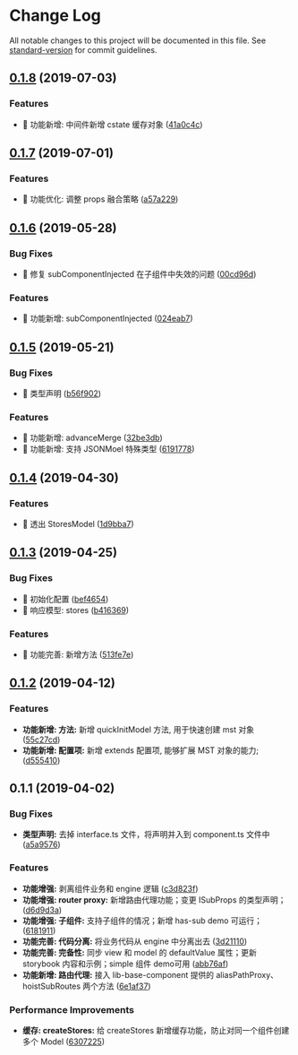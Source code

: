 # Change Log

All notable changes to this project will be documented in this file. See [standard-version](https://github.com/conventional-changelog/standard-version) for commit guidelines.

## [0.1.8](https://github.com/one-gourd/ide-lib-engine/compare/v0.1.7...v0.1.8) (2019-07-03)


### Features

* 🎸 功能新增: 中间件新增 cstate 缓存对象 ([41a0c4c](https://github.com/one-gourd/ide-lib-engine/commit/41a0c4c))



## [0.1.7](https://github.com/one-gourd/ide-lib-engine/compare/v0.1.6...v0.1.7) (2019-07-01)


### Features

* 🎸 功能优化: 调整 props 融合策略 ([a57a229](https://github.com/one-gourd/ide-lib-engine/commit/a57a229))



## [0.1.6](https://github.com/one-gourd/ide-lib-engine/compare/v0.1.5...v0.1.6) (2019-05-28)


### Bug Fixes

* 🐛 修复 subComponentInjected 在子组件中失效的问题 ([00cd96d](https://github.com/one-gourd/ide-lib-engine/commit/00cd96d))


### Features

* 🎸 功能新增: subComponentInjected ([024eab7](https://github.com/one-gourd/ide-lib-engine/commit/024eab7))



## [0.1.5](https://github.com/one-gourd/ide-lib-engine/compare/v0.1.4...v0.1.5) (2019-05-21)


### Bug Fixes

* 🐛 类型声明 ([b56f902](https://github.com/one-gourd/ide-lib-engine/commit/b56f902))


### Features

* 🎸 功能新增: advanceMerge ([32be3db](https://github.com/one-gourd/ide-lib-engine/commit/32be3db))
* 🎸 功能新增: 支持 JSONMoel 特殊类型 ([6191778](https://github.com/one-gourd/ide-lib-engine/commit/6191778))



## [0.1.4](https://github.com/alibaba-paimai-frontend/ide-lib-engine/compare/v0.1.3...v0.1.4) (2019-04-30)


### Features

* 🎸 透出 StoresModel ([1d9bba7](https://github.com/alibaba-paimai-frontend/ide-lib-engine/commit/1d9bba7))



## [0.1.3](https://github.com/alibaba-paimai-frontend/ide-lib-engine/compare/v0.1.2...v0.1.3) (2019-04-25)


### Bug Fixes

* 🐛 初始化配置 ([bef4654](https://github.com/alibaba-paimai-frontend/ide-lib-engine/commit/bef4654))
* 🐛 响应模型: stores ([b416369](https://github.com/alibaba-paimai-frontend/ide-lib-engine/commit/b416369))


### Features

* 🎸 功能完善: 新增方法 ([513fe7e](https://github.com/alibaba-paimai-frontend/ide-lib-engine/commit/513fe7e))



<a name="0.1.2"></a>
## [0.1.2](https://github.com/alibaba-paimai-frontend/ide-lib-engine/compare/v0.1.1...v0.1.2) (2019-04-12)


### Features

* **功能新增: 方法:** 新增 quickInitModel 方法, 用于快速创建 mst 对象 ([55c27cd](https://github.com/alibaba-paimai-frontend/ide-lib-engine/commit/55c27cd))
* **功能新增: 配置项:** 新增 extends 配置项, 能够扩展 MST 对象的能力; ([d555410](https://github.com/alibaba-paimai-frontend/ide-lib-engine/commit/d555410))



<a name="0.1.1"></a>
## 0.1.1 (2019-04-02)


### Bug Fixes

* **类型声明:** 去掉 interface.ts 文件，将声明并入到 component.ts 文件中 ([a5a9576](https://github.com/alibaba-paimai-frontend/ide-lib-engine/commit/a5a9576))


### Features

* **功能增强:** 剥离组件业务和 engine 逻辑 ([c3d823f](https://github.com/alibaba-paimai-frontend/ide-lib-engine/commit/c3d823f))
* **功能增强: router proxy:** 新增路由代理功能；变更 ISubProps 的类型声明； ([d6d9d3a](https://github.com/alibaba-paimai-frontend/ide-lib-engine/commit/d6d9d3a))
* **功能增强: 子组件:** 支持子组件的情况；新增 has-sub demo 可运行； ([6181911](https://github.com/alibaba-paimai-frontend/ide-lib-engine/commit/6181911))
* **功能完善: 代码分离:** 将业务代码从 engine 中分离出去 ([3d21110](https://github.com/alibaba-paimai-frontend/ide-lib-engine/commit/3d21110))
* **功能完善: 完备性:** 同步 view 和 model 的 defaultValue 属性；更新 storybook 内容和示例；simple 组件 demo可用 ([abb76af](https://github.com/alibaba-paimai-frontend/ide-lib-engine/commit/abb76af))
* **功能新增: 路由代理:** 接入 lib-base-component 提供的 aliasPathProxy、hoistSubRoutes 两个方法 ([6e1af37](https://github.com/alibaba-paimai-frontend/ide-lib-engine/commit/6e1af37))


### Performance Improvements

* **缓存: createStores:** 给 createStores 新增缓存功能，防止对同一个组件创建多个 Model ([6307225](https://github.com/alibaba-paimai-frontend/ide-lib-engine/commit/6307225))
